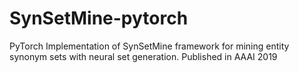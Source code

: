 # SynSetMine-pytorch
PyTorch Implementation of SynSetMine framework for mining entity synonym sets with neural set generation. Published in AAAI 2019
